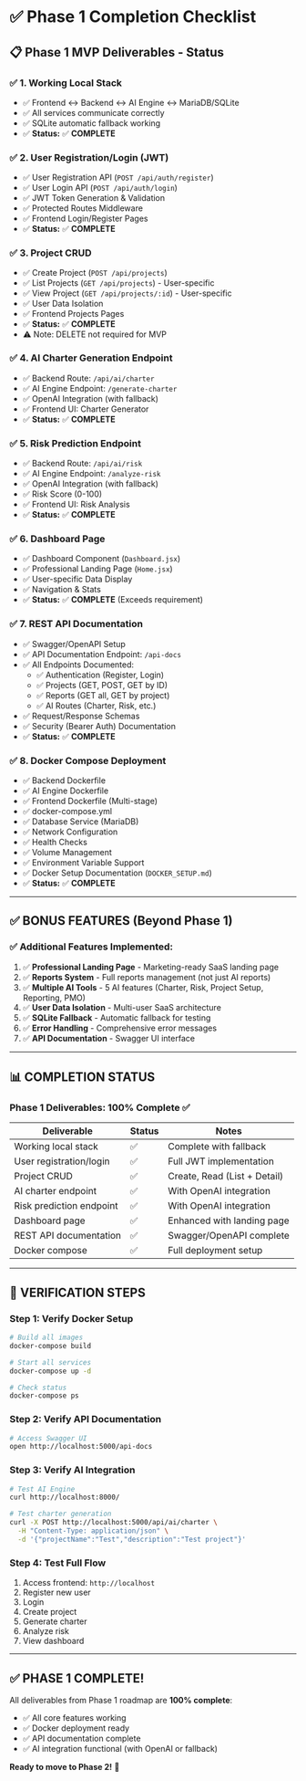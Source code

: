 # ✅ Phase 1 Completion Checklist

## 📋 **Phase 1 MVP Deliverables - Status**

### ✅ **1. Working Local Stack**
- ✅ Frontend ↔ Backend ↔ AI Engine ↔ MariaDB/SQLite
- ✅ All services communicate correctly
- ✅ SQLite automatic fallback working
- ✅ **Status:** ✅ **COMPLETE**

### ✅ **2. User Registration/Login (JWT)**
- ✅ User Registration API (`POST /api/auth/register`)
- ✅ User Login API (`POST /api/auth/login`)
- ✅ JWT Token Generation & Validation
- ✅ Protected Routes Middleware
- ✅ Frontend Login/Register Pages
- ✅ **Status:** ✅ **COMPLETE**

### ✅ **3. Project CRUD**
- ✅ Create Project (`POST /api/projects`)
- ✅ List Projects (`GET /api/projects`) - User-specific
- ✅ View Project (`GET /api/projects/:id`) - User-specific
- ✅ User Data Isolation
- ✅ Frontend Projects Pages
- ✅ **Status:** ✅ **COMPLETE**
- ⚠️ Note: DELETE not required for MVP

### ✅ **4. AI Charter Generation Endpoint**
- ✅ Backend Route: `/api/ai/charter`
- ✅ AI Engine Endpoint: `/generate-charter`
- ✅ OpenAI Integration (with fallback)
- ✅ Frontend UI: Charter Generator
- ✅ **Status:** ✅ **COMPLETE**

### ✅ **5. Risk Prediction Endpoint**
- ✅ Backend Route: `/api/ai/risk`
- ✅ AI Engine Endpoint: `/analyze-risk`
- ✅ OpenAI Integration (with fallback)
- ✅ Risk Score (0-100)
- ✅ Frontend UI: Risk Analysis
- ✅ **Status:** ✅ **COMPLETE**

### ✅ **6. Dashboard Page**
- ✅ Dashboard Component (`Dashboard.jsx`)
- ✅ Professional Landing Page (`Home.jsx`)
- ✅ User-specific Data Display
- ✅ Navigation & Stats
- ✅ **Status:** ✅ **COMPLETE** (Exceeds requirement)

### ✅ **7. REST API Documentation**
- ✅ Swagger/OpenAPI Setup
- ✅ API Documentation Endpoint: `/api-docs`
- ✅ All Endpoints Documented:
  - ✅ Authentication (Register, Login)
  - ✅ Projects (GET, POST, GET by ID)
  - ✅ Reports (GET all, GET by project)
  - ✅ AI Routes (Charter, Risk, etc.)
- ✅ Request/Response Schemas
- ✅ Security (Bearer Auth) Documentation
- ✅ **Status:** ✅ **COMPLETE**

### ✅ **8. Docker Compose Deployment**
- ✅ Backend Dockerfile
- ✅ AI Engine Dockerfile
- ✅ Frontend Dockerfile (Multi-stage)
- ✅ docker-compose.yml
- ✅ Database Service (MariaDB)
- ✅ Network Configuration
- ✅ Health Checks
- ✅ Volume Management
- ✅ Environment Variable Support
- ✅ Docker Setup Documentation (`DOCKER_SETUP.md`)
- ✅ **Status:** ✅ **COMPLETE**

---

## ✅ **BONUS FEATURES (Beyond Phase 1)**

### ✅ **Additional Features Implemented:**
1. ✅ **Professional Landing Page** - Marketing-ready SaaS landing page
2. ✅ **Reports System** - Full reports management (not just AI reports)
3. ✅ **Multiple AI Tools** - 5 AI features (Charter, Risk, Project Setup, Reporting, PMO)
4. ✅ **User Data Isolation** - Multi-user SaaS architecture
5. ✅ **SQLite Fallback** - Automatic fallback for testing
6. ✅ **Error Handling** - Comprehensive error messages
7. ✅ **API Documentation** - Swagger UI interface

---

## 📊 **COMPLETION STATUS**

### **Phase 1 Deliverables: 100% Complete** ✅

| Deliverable | Status | Notes |
|-------------|--------|-------|
| Working local stack | ✅ | Complete with fallback |
| User registration/login | ✅ | Full JWT implementation |
| Project CRUD | ✅ | Create, Read (List + Detail) |
| AI charter endpoint | ✅ | With OpenAI integration |
| Risk prediction endpoint | ✅ | With OpenAI integration |
| Dashboard page | ✅ | Enhanced with landing page |
| REST API documentation | ✅ | Swagger/OpenAPI complete |
| Docker compose | ✅ | Full deployment setup |

---

## 🎯 **VERIFICATION STEPS**

### **Step 1: Verify Docker Setup**
```bash
# Build all images
docker-compose build

# Start all services
docker-compose up -d

# Check status
docker-compose ps
```

### **Step 2: Verify API Documentation**
```bash
# Access Swagger UI
open http://localhost:5000/api-docs
```

### **Step 3: Verify AI Integration**
```bash
# Test AI Engine
curl http://localhost:8000/

# Test charter generation
curl -X POST http://localhost:5000/api/ai/charter \
  -H "Content-Type: application/json" \
  -d '{"projectName":"Test","description":"Test project"}'
```

### **Step 4: Test Full Flow**
1. Access frontend: `http://localhost`
2. Register new user
3. Login
4. Create project
5. Generate charter
6. Analyze risk
7. View dashboard

---

## ✅ **PHASE 1 COMPLETE!**

All deliverables from Phase 1 roadmap are **100% complete**:
- ✅ All core features working
- ✅ Docker deployment ready
- ✅ API documentation complete
- ✅ AI integration functional (with OpenAI or fallback)

**Ready to move to Phase 2!** 🚀

